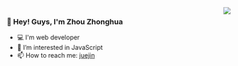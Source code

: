 <img align="right" src="https://github-readme-stats.vercel.app/api?username=ywanzhou&show_icons=true&icon_color=CE1D2D&text_color=718096&bg_color=ffffff&hide_title=true" />


### 👋 Hey! Guys, I'm Zhou Zhonghua


- 💻 I'm web developer
- 👀 I’m interested in JavaScript
- 📫 How to reach me: [juejin](https://juejin.cn/user/3350967174838701)


